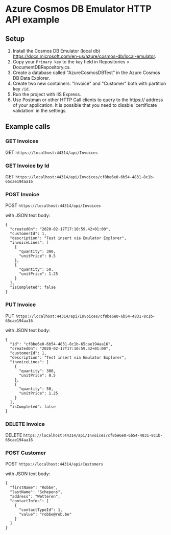 # Azure Cosmos DB Emulator HTTP API example

## Setup

1. Install the Cosmos DB Emulator (local db) https://docs.microsoft.com/en-us/azure/cosmos-db/local-emulator.
2. Copy your `Primary key` to the `key` field in Repositories > DocumentDBRepository.cs.
3. Create a database called "AzureCosmosDBTest" in the Azure Cosmos DB Data Explorer.
4. Create two new containers: "Invoice" and "Customer" both with partition key `/id`.
5. Run the project with IIS Express.
6. Use Postman or other HTTP Call clients to query to the https:// address of your application. It is possible that you need to disable 'certificate validation' in the settings.


## Example calls

### GET Invoices

GET `https://localhost:44314/api/Invoices` 

### GET Invoice by Id

GET `https://localhost:44314/api/Invoices/cf8be6e0-6b54-4831-8c1b-65cae194aa16`

### POST Invoice

POST `https://localhost:44314/api/Invoices`

with JSON text body:

```
{
  "createdOn": "2020-02-17T17:10:59.42+01:00",
  "customerId": 1,
  "description": "Test insert via Emulator Explorer",
  "invoiceLines": [
    {
      "quantity": 300,
      "unitPrice": 0.5
    },
    {
      "quantity": 50,
      "unitPrice": 1.25
    }
  ],
  "isCompleted": false
}
```

### PUT Invoice

PUT `https://localhost:44314/api/Invoices/cf8be6e0-6b54-4831-8c1b-65cae194aa16`

with JSON text body:

```
{
  "id": "cf8be6e0-6b54-4831-8c1b-65cae194aa16",
  "createdOn": "2020-02-17T17:10:59.42+01:00",
  "customerId": 1,
  "description": "Test insert via Emulator Explorer",
  "invoiceLines": [
    {
      "quantity": 300,
      "unitPrice": 0.5
    },
    {
      "quantity": 50,
      "unitPrice": 1.25
    }
  ],
  "isCompleted": false
}
```

### DELETE Invoice

DELETE `https://localhost:44314/api/Invoices/cf8be6e0-6b54-4831-8c1b-65cae194aa16`

### POST Customer

POST `https://localhost:44314/api/Customers`

with JSON text body:

```
{
  "firstName": "Robbe",
  "lastName": "Schepens",
  "address": "Wetteren",
  "contactInfos": [
    {
      "contactTypeId": 1,
      "value": "robbe@rob.be"
    }
  ]
}
```
